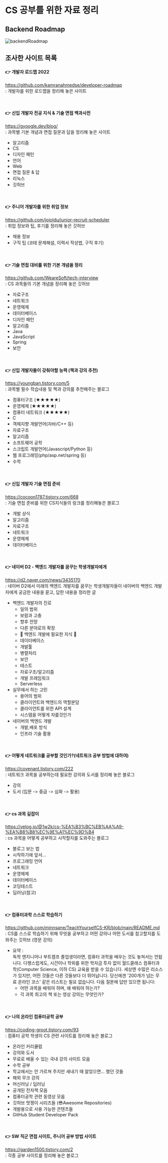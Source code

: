 # CS 공부를 위한 자료 정리

## Backend Roadmap
![backendRoadmap](../Images/backend.jpg)  

## 조사한 사이트 목록

#### 👉 개발자 로드맵 2022
https://github.com/kamranahmedse/developer-roadmap  
: 개발자를 위한 로드맵을 정리해 놓은 사이트

<br/>

#### 👉 신입 개발자 전공 지식 & 기술 면접 백과사전
https://gyoogle.dev/blog/  
: 과목별 기본 개념과 면접 질문과 답을 정리해 놓은 사이트
- 알고리즘
- CS
- 디자인 패턴
- 언어
- Web
- 면접 질문 & 답
- 리눅스
- 깃허브

<br/>

#### 👉 주니어 개발자를 위한 취업 정보
https://github.com/jojoldu/junior-recruit-scheduler   
: 취업 정보와 팁, 후기를 정리해 놓은 깃허브
- 채용 정보
- 구직 팁 (코테 문제해설, 이력서 작성법, 구직 후기)

<br/>

#### 👉 기술 면접 대비를 위한 기본 개념을 정리
https://github.com/WeareSoft/tech-interview  
: CS 과목들의 기본 개념을 정리해 놓은 깃허브
- 자료구조
- 네트워크
- 운영체제
- 데이터베이스
- 디자인 패턴
- 알고리즘
- Java
- JavaScript
- Spring
- 보안

<br/>

#### 👉 신입 개발자들이 갖춰야할 능력 (책과 강의 추천)
https://youngban.tistory.com/5  
: 과목별 필수 학습내용 및 책과 강의를 추천해주는 블로그
- 컴퓨터구조 (★★★★★)
- 운영체제 (★★★★★)
- 컴퓨터 네트워크 (★★★★★) 
- C
- 객체지향 개발언어(자바/C++ 등)
- 자료구조
- 알고리즘
- 소프트웨어 공학
- 스크립트 개발언어(Javascript/Python 등)
- 웹 프로그래밍(php/asp.net/spring 등)
- 수학

<br/>

#### 👉 신입 개발자 기술 면접 준비
https://cocoon1787.tistory.com/668   
: 기술 면접 준비를 위한 CS지식들의 링크를 정리해놓은 블로그  
- 개발 상식
- 알고리즘
- 자료구조
- 네트워크
- 운영체제
- 데이터베이스

<br/>

#### 👉 네이버 D2 - 백엔드 개발자를 꿈꾸는 학생개발자에게
https://d2.naver.com/news/3435170  
: 네이버 D2에서 미래의 백엔드 개발자를 꿈꾸는 학생개발자들이 네이버의 백엔드 개발자에게 궁금한 내용을 묻고, 답한 내용을 정리한 글
- 백엔드 개발자의 진로
  - 일의 범위
  - 보람과 고충
  - 향후 전망
  - 다른 분야로의 확장
  - 🌟 백엔드 개발에 필요한 지식 🌟
  - 데이터베이스
  - 개발툴
  - 병렬처리
  - 보안
  - 테스트
  - 자료구조/알고리즘
  - 개발 프레임워크
  - Serverless
- 실무에서 하는 고민
  - 용어의 범위
  - 클라이언트와 백엔드의 역할분담
  - 클라이언트를 위한 API 설계
  - 시스템을 어떻게 자를것인가
- 네이버의 백엔드 개발
  - 개발,배포 방식
  - 인프라 기술 활용

<br/>

#### 👉 어떻게 네트워크를 공부할 것인가?(네트워크 공부 방법에 대하여)
https://covenant.tistory.com/222  
: 네트워크 과목을 공부하는데 필요한 강의와 도서를 정리해 놓은 블로그
- 강의
- 도서 (입문 -> 중급 -> 심화 -> 활용)

<br/>

#### 👉 cs 과목 길잡이
https://velog.io/@1w2k/cs-%EA%B3%BC%EB%AA%A9-%EA%B8%B8%EC%9E%A1%EC%9D%B4  
: cs 과목을 어떻게 공부하고 시작할지를 도와주는 블로그
- 블로그 보는 법
- 시작하기에 앞서...
- 프로그래밍 언어
- 네트워크
- 운영체제
- 데이터베이스
- 코딩테스트
- 딥러닝(참고)

<br/>

#### 👉 컴퓨터과학 스스로 학습하기
https://github.com/minnsane/TeachYourselfCS-KR/blob/main/README.md  
: CS를 스스로 학습하기 위해 무엇을 공부하고 어떤 강의나 어떤 도서를 참고할지를 도와주는 깃허브 (영문 강의)

- 요약 :  
    독학 엔지니어나 부트캠프 졸업생이라면, 컴퓨터 과학을 배우는 것도 놓쳐서는 안됩니다. 다행스럽게도, 시간이나 학위를 위한 학자금 투자 없이 월드클래스 컴퓨터과학(Computer Science, 이하 CS) 교육을 받을 수 있습니다. 세상엔 수많은 리소스가 있지만, 어떤 것들은 다른 것들보다 더 뛰어납니다. 당신에겐 '200개가 넘는 무료 온라인 코스' 같은 리스트는 필요 없습니다. 다음 질문에 답만 있으면 됩니다:
  - 어떤 과목을 배워야 하며, 왜 배워야 하는가?
  - 각 과목 최고의 책 또는 영상 강의는 무엇인가?

<br/>

#### 👉 나의 온라인 컴퓨터공학 공부
https://coding-groot.tistory.com/93  
: 컴퓨터 공학 학생이 CS 관련 사이트를 정리해 놓은 블로그 
- 온라인 커리큘럼
- 강의와 도서
- 무료로 배울 수 있는 국내 강의 사이트 모음
- 수학 공부
- 학교에서는 안 가르쳐 주지만 새내기 때 알았으면... 했던 것들
- 해외 무크 강의
- 머신러닝 / 딥러닝
- 공개된 전자책 모음
- 컴퓨터공학 관련 동영상 모음
- 깃허브 멋쟁이 시리즈들 (😎Awesome Repositories)
- 개발용으로 사용 가능한 콘텐츠들
- GitHub Student Developer Pack

<br/>

#### 👉 SW 직군 면접 사이트, 주니어 공부 방법 사이트
https://garden1500.tistory.com/2  
: 각종 공부 사이트를 정리해 놓은 블로그
